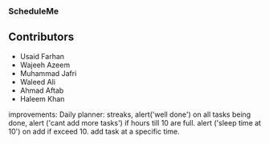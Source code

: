 ### ScheduleMe
## Contributors
- Usaid Farhan
- Wajeeh Azeem
- Muhammad Jafri
- Waleed Ali
- Ahmad Aftab
- Haleem Khan


improvements: 
Daily planner: streaks, alert('well done') on all tasks being done, alert ('cant add more tasks') if hours till 10 are full. alert ('sleep time at 10') on add if exceed 10. add task at a specific time.

